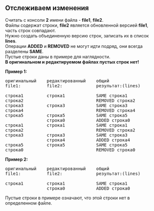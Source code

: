 ##  Отслеживаем изменения

Считать с консоли **2** имени файла - **file1**, **file2**.  
Файлы содержат строки, **file2** является обновленной версией **file1**, часть строк совпадают.  
Нужно создать объединенную версию строк, записать их в список **lines**.  
Операции **ADDED** и **REMOVED** не могут идти подряд, они всегда разделены **SAME**.  
Пустые строки даны в примере для наглядности.  
**В оригинальном и редактируемом файлах пустых строк нет!**

**Пример 1:**  
<pre>
оригинальный    редактированный    общий
file1:          file2:             результат:(lines)
 
строка1         строка1            SAME строка1
строка2                            REMOVED строка2
строка3         строка3            SAME строка3
строка4                            REMOVED строка4
строка5         строка5            SAME строка5
                строка0            ADDED строка0
строка1         строка1            SAME строка1
строка2                            REMOVED строка2
строка3         строка3            SAME строка3
                строка4            ADDED строка4
строка5         строка5            SAME строка5
строка0                            REMOVED строка0
</pre>

**Пример 2:**  
<pre>
оригинальный    редактированный    общий
file1:          file2:             результат:(lines)
 
строка1         строка1            SAME строка1
                строка0            ADDED строка0
</pre>
Пустые строки в примере означают, что этой строки нет в определенном файле.
